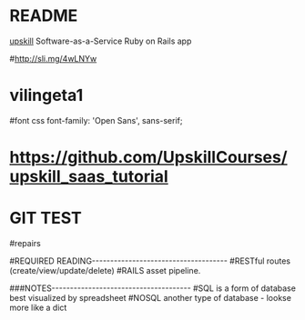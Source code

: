 # README

[upskill](http://upskillcourses.com) Software-as-a-Service Ruby on Rails app


#http://sli.mg/4wLNYw

#  vilingeta1

#font css    font-family: 'Open Sans', sans-serif;



# https://github.com/UpskillCourses/upskill_saas_tutorial
# GIT TEST
#repairs



#REQUIRED READING-------------------------------------
#RESTful routes (create/view/update/delete)
#RAILS asset pipeline.


###NOTES--------------------------------------
#SQL is a form of database best visualized by spreadsheet
#NOSQL another type of database - lookse more like a dict